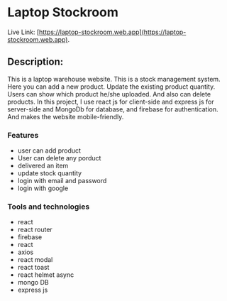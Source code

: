 # Laptop Stockroom

Live Link: [https://laptop-stockroom.web.app](https://laptop-stockroom.web.app).

## Description:

This is a laptop warehouse website. This is a stock management system. Here you can add a new product. Update the existing product quantity. Users can show which product he/she uploaded. And also can delete products. In this project, I use react js for client-side and express js for server-side and MongoDb for database, and firebase for authentication. And makes the website mobile-friendly.

### Features

- user can add product
- User can delete any porduct
- delivered an item
- update stock quantity
- login with email and password
- login with google

### Tools and technologies

- react
- react router
- firebase
- react
- axios
- react modal
- react toast
- react helmet async
- mongo DB
- express js
